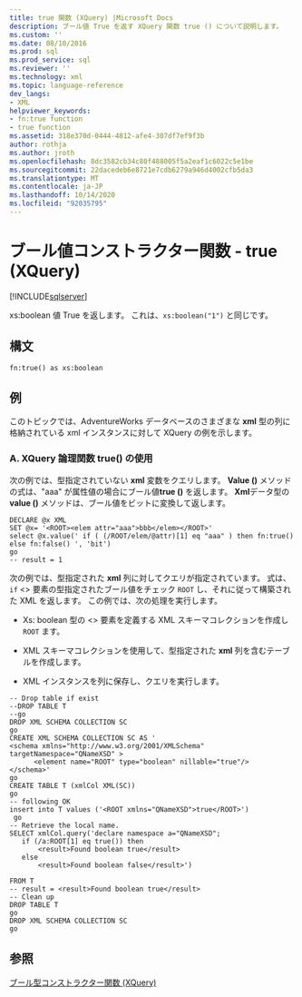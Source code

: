 ```yaml
---
title: true 関数 (XQuery) |Microsoft Docs
description: ブール値 True を返す XQuery 関数 true () について説明します。
ms.custom: ''
ms.date: 08/10/2016
ms.prod: sql
ms.prod_service: sql
ms.reviewer: ''
ms.technology: xml
ms.topic: language-reference
dev_langs:
- XML
helpviewer_keywords:
- fn:true function
- true function
ms.assetid: 318e370d-0444-4812-afe4-307df7ef9f3b
author: rothja
ms.author: jroth
ms.openlocfilehash: 8dc3582cb34c80f488005f5a2eaf1c6022c5e1be
ms.sourcegitcommit: 22dacedeb6e8721e7cdb6279a946d4002cfb5da3
ms.translationtype: MT
ms.contentlocale: ja-JP
ms.lasthandoff: 10/14/2020
ms.locfileid: "92035795"
---
```

# <a name="boolean-constructor-functions---true-xquery"></a>ブール値コンストラクター関数 - true (XQuery)
[!INCLUDE[sqlserver](../includes/applies-to-version/sqlserver.md)]

  xs:boolean 値 True を返します。 これは、`xs:boolean("1")` と同じです。  
  
## <a name="syntax"></a>構文  
  
```  
fn:true() as xs:boolean  
```  
  
## <a name="examples"></a>例  
 このトピックでは、AdventureWorks データベースのさまざまな **xml** 型の列に格納されている xml インスタンスに対して XQuery の例を示します。  
  
### <a name="a-using-the-true-xquery-boolean-function"></a>A. XQuery 論理関数 true() の使用  
 次の例では、型指定されていない **xml** 変数をクエリします。 **Value ()** メソッドの式は、"aaa" が属性値の場合にブール値**true ()** を返します。 **Xml**データ型の**value ()** メソッドは、ブール値をビットに変換して返します。  
  
```  
DECLARE @x XML  
SET @x= '<ROOT><elem attr="aaa">bbb</elem></ROOT>'  
select @x.value(' if ( (/ROOT/elem/@attr)[1] eq "aaa" ) then fn:true() else fn:false() ', 'bit')  
go  
-- result = 1  
```  
  
 次の例では、型指定された **xml** 列に対してクエリが指定されています。 式は、 `if` <> 要素の型指定されたブール値をチェック `ROOT` し、それに従って構築された XML を返します。 この例では、次の処理を実行します。  
  
-   Xs: boolean 型の <> 要素を定義する XML スキーマコレクションを作成し `ROOT` ます。  
  
-   XML スキーマコレクションを使用して、型指定された **xml** 列を含むテーブルを作成します。  
  
-   XML インスタンスを列に保存し、クエリを実行します。  
  
```  
-- Drop table if exist  
--DROP TABLE T  
--go  
DROP XML SCHEMA COLLECTION SC  
go  
CREATE XML SCHEMA COLLECTION SC AS '  
<schema xmlns="http://www.w3.org/2001/XMLSchema"  
targetNamespace="QNameXSD" >  
      <element name="ROOT" type="boolean" nillable="true"/>  
</schema>'  
go  
CREATE TABLE T (xmlCol XML(SC))  
go  
-- following OK  
insert into T values ('<ROOT xmlns="QNameXSD">true</ROOT>')  
 go  
-- Retrieve the local name.   
SELECT xmlCol.query('declare namespace a="QNameXSD";   
   if (/a:ROOT[1] eq true()) then  
       <result>Found boolean true</result>  
   else  
       <result>Found boolean false</result>')  
  
FROM T  
-- result = <result>Found boolean true</result>  
-- Clean up  
DROP TABLE T  
go  
DROP XML SCHEMA COLLECTION SC  
go  
```  
  
## <a name="see-also"></a>参照  
 [ブール型コンストラクター関数 &#40;XQuery&#41;](./xquery-functions-against-the-xml-data-type.md)  
  
